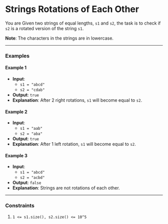 # Strings Rotations of Each Other

You are Given two strings of equal lengths, `s1` and `s2`, the task is to check if `s2` is a rotated version of the string `s1`.

**Note**: The characters in the strings are in lowercase.

---

### Examples

#### Example 1
- **Input**: 
  - `s1 = "abcd"`
  - `s2 = "cdab"`
- **Output**: `true`
- **Explanation**: After 2 right rotations, `s1` will become equal to `s2`.

#### Example 2
- **Input**: 
  - `s1 = "aab"`
  - `s2 = "aba"`
- **Output**: `true`
- **Explanation**: After 1 left rotation, `s1` will become equal to `s2`.

#### Example 3
- **Input**: 
  - `s1 = "abcd"`
  - `s2 = "acbd"`
- **Output**: `false`
- **Explanation**: Strings are not rotations of each other.

---

### Constraints

1. `1 <= s1.size(), s2.size() <= 10^5`

